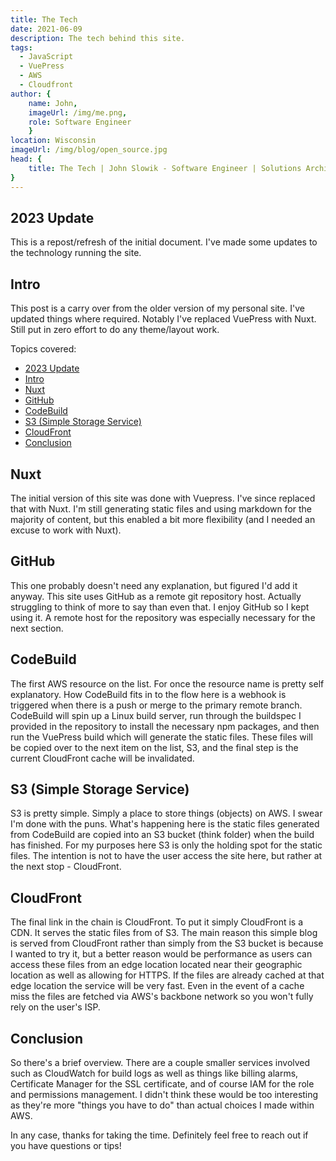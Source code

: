 ```yaml
---
title: The Tech
date: 2021-06-09
description: The tech behind this site.
tags: 
  - JavaScript
  - VuePress
  - AWS
  - Cloudfront
author: { 
    name: John,
    imageUrl: /img/me.png,
    role: Software Engineer
    }
location: Wisconsin
imageUrl: /img/blog/open_source.jpg
head: {
    title: The Tech | John Slowik - Software Engineer | Solutions Architect,
}
---
```

## 2023 Update

This is a repost/refresh of the initial document. I've made some updates to the technology running the site.

## Intro

This post is a carry over from the older version of my personal site. I've updated things where required. Notably I've replaced VuePress with Nuxt. Still put in zero effort to do any theme/layout work.

Topics covered:

- [2023 Update](#2023-update)
- [Intro](#intro)
- [Nuxt](#nuxt)
- [GitHub](#github)
- [CodeBuild](#codebuild)
- [S3 (Simple Storage Service)](#s3-simple-storage-service)
- [CloudFront](#cloudfront)
- [Conclusion](#conclusion)

## Nuxt

The initial version of this site was done with Vuepress. I've since replaced that with Nuxt. I'm still generating static files and using markdown for the majority of content, but this enabled a bit more flexibility (and I needed an excuse to work with Nuxt).

## GitHub

This one probably doesn't need any explanation, but figured I'd add it anyway. This site uses GitHub as a remote git repository host. Actually struggling to think of more to say than even that. I enjoy GitHub so I kept using it. A remote host for the repository was especially necessary for the next section.

## CodeBuild

The first AWS resource on the list. For once the resource name is pretty self explanatory. How CodeBuild fits in to the flow here is a webhook is triggered when there is a push or merge to the primary remote branch. CodeBuild will spin up a Linux build server, run through the buildspec I provided in the repository to install the necessary npm packages, and then run the VuePress build which will generate the static files. These files will be copied over to the next item on the list, S3, and the final step is the current CloudFront cache will be invalidated.

## S3 (Simple Storage Service)

S3 is pretty simple. Simply a place to store things (objects) on AWS. I swear I'm done with the puns. What's happening here is the static files generated from CodeBuild are copied into an S3 bucket (think folder) when the build has finished. For my purposes here S3 is only the holding spot for the static files. The intention is not to have the user access the site here, but rather at the next stop - CloudFront.

## CloudFront

The final link in the chain is CloudFront. To put it simply CloudFront is a CDN. It serves the static files from of S3. The main reason this simple blog is served from CloudFront rather than simply from the S3 bucket is because I wanted to try it, but a better reason would be performance as users can access these files from an edge location located near their geographic location as well as allowing for HTTPS. If the files are already cached at that edge location the service will be very fast. Even in the event of a cache miss the files are fetched via AWS's backbone network so you won't fully rely on the user's ISP.

## Conclusion

So there's a brief overview. There are a couple smaller services involved such as CloudWatch for build logs as well as things like billing alarms, Certificate Manager for the SSL certificate, and of course IAM for the role and permissions management. I didn't think these would be too interesting as they're more "things you have to do" than actual choices I made within AWS.

In any case, thanks for taking the time. Definitely feel free to reach out if you have questions or tips!